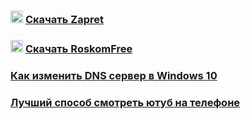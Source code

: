 ### <img src="https://i.imgur.com/uABXHHI.png" width="20px"></img> [Скачать Zapret](https://github.com/censorliber/zapret)

### <img src="https://github.com/user-attachments/assets/2cf01d94-b9de-4bf3-bbc6-c91cf0ce532c" width="20px"> [Скачать RoskomFree](https://github.com/censorliber/roskomFree)

### [Как изменить DNS сервер в Windows 10](https://github.com/censorliber/censorliber/blob/main/dns.md)

### [Лучший способ смотреть ютуб на телефоне](https://github.com/censorliber/censorliber/blob/main/bravenewpipe.md)
